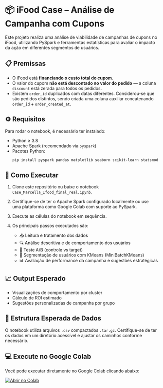 
# 📦 iFood Case – Análise de Campanha com Cupons

Este projeto realiza uma análise de viabilidade de campanhas de cupons no iFood, utilizando PySpark e ferramentas estatísticas para avaliar o impacto da ação em diferentes segmentos de usuários.

## 📋 Premissas

- O iFood está **financiando o custo total do cupom**.
- O valor do cupom **não está descontado no valor do pedido** — a coluna `discount` está zerada para todos os pedidos.
- Existem `order_id` duplicados com datas diferentes. Considerou-se que são pedidos distintos, sendo criada uma coluna auxiliar concatenando `order_id` + `order_created_at`.

## ⚙️ Requisitos

Para rodar o notebook, é necessário ter instalado:

- Python ≥ 3.8
- Apache Spark (recomendado via `pyspark`)
- Pacotes Python:
  ```bash
  pip install pyspark pandas matplotlib seaborn scikit-learn statsmodels scipy
  ```

## 🚀 Como Executar

1. Clone este repositório ou baixe o notebook `Case_Marcella_Ifood_final_real.ipynb`.
2. Certifique-se de ter o Apache Spark configurado localmente ou use uma plataforma como Google Colab com suporte ao PySpark.
3. Execute as células do notebook em sequência.
4. Os principais passos executados são:

   - 📥 Leitura e tratamento dos dados
   - 🔍 Análise descritiva e de comportamento dos usuários
   - 🧪 Teste A/B (controle vs target)
   - 🧠 Segmentação de usuários com KMeans (MiniBatchKMeans)
   - 📊 Avaliação de performance da campanha e sugestões estratégicas

## 📈 Output Esperado

- Visualizações de comportamento por cluster
- Cálculo de ROI estimado
- Sugestões personalizadas de campanha por grupo

## 📁 Estrutura Esperada de Dados

O notebook utiliza arquivos `.csv` compactados `.tar.gz`. Certifique-se de ter os dados em um diretório acessível e ajustar os caminhos conforme necessário.

## 💻 Execute no Google Colab

Você pode executar diretamente no Google Colab clicando abaixo:

[![Abrir no Colab](https://colab.research.google.com/assets/colab-badge.svg)](https://colab.research.google.com/)
